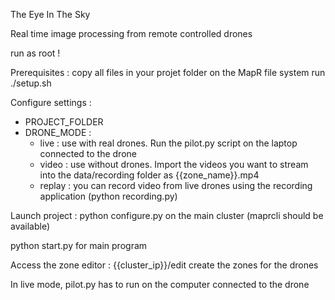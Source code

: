The Eye In The Sky

Real time image processing from remote controlled drones


run as root !


Prerequisites :
copy all files in your projet folder on the MapR file system
run ./setup.sh

Configure settings :
- PROJECT_FOLDER
- DRONE_MODE :
    - live : use with real drones. Run the pilot.py script on the laptop connected to the drone
    - video : use without drones. Import the videos you want to stream into the data/recording folder as {{zone_name}}.mp4
    - replay : you can record video from live drones using the recording application (python recording.py)

Launch project :
python configure.py on the main cluster (maprcli should be available)

python start.py for main program

Access the zone editor : {{cluster_ip}}/edit
create the zones for the drones


In live mode, pilot.py has to run on the computer connected to the drone 